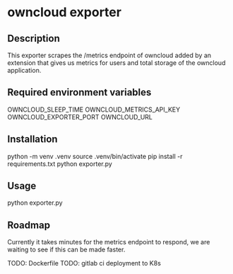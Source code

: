 # owncloud exporter


## Description
This exporter scrapes the /metrics endpoint of owncloud added by an extension that gives us metrics for users and total storage of the owncloud application.


## Required environment variables
OWNCLOUD_SLEEP_TIME
OWNCLOUD_METRICS_API_KEY
OWNCLOUD_EXPORTER_PORT
OWNCLOUD_URL

## Installation
python -m venv .venv
source .venv/bin/activate
pip install -r requirements.txt
python exporter.py

## Usage
python exporter.py




## Roadmap
Currently it takes minutes for the metrics endpoint to respond, we are waiting to see if this can be made faster.

TODO: Dockerfile
TODO: gitlab ci deployment to K8s
